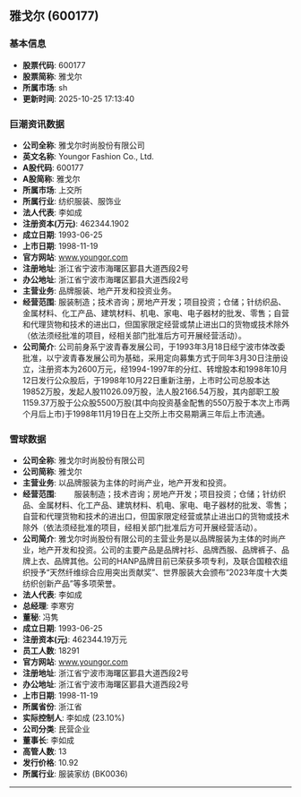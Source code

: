 ## 雅戈尔 (600177)

### 基本信息

- **股票代码**: 600177
- **股票简称**: 雅戈尔
- **所属市场**: sh
- **更新时间**: 2025-10-25 17:13:40

### 巨潮资讯数据

- **公司全称**: 雅戈尔时尚股份有限公司
- **英文名称**: Youngor Fashion Co., Ltd.
- **A股代码**: 600177
- **A股简称**: 雅戈尔
- **所属市场**: 上交所
- **所属行业**: 纺织服装、服饰业
- **法人代表**: 李如成
- **注册资本(万元)**: 462344.1902
- **成立日期**: 1993-06-25
- **上市日期**: 1998-11-19
- **官方网站**: www.youngor.com
- **注册地址**: 浙江省宁波市海曙区鄞县大道西段2号
- **办公地址**: 浙江省宁波市海曙区鄞县大道西段2号
- **主营业务**: 品牌服装、地产开发和投资业务。
- **经营范围**: 服装制造；技术咨询；房地产开发；项目投资；仓储；针纺织品、金属材料、化工产品、建筑材料、机电、家电、电子器材的批发、零售；自营和代理货物和技术的进出口，但国家限定经营或禁止进出口的货物或技术除外（依法须经批准的项目，经相关部门批准后方可开展经营活动）。
- **公司简介**: 公司前身系宁波青春发展公司，于1993年3月18日经宁波市体改委批准，以宁波青春发展公司为基础，采用定向募集方式于同年3月30日注册设立，注册资本为2600万元，经1994-1997年的分红、转增股本和1998年10月12日发行公众股后，于1998年10月22日重新注册，上市时公司总股本达19852万股，发起人股11026.09万股，法人股2166.54万股，其内部职工股1159.37万股于公众股5500万股(其中向投资基金配售的550万股于本次上市两个月后上市)于1998年11月19日在上交所上市交易期满三年后上市流通。

### 雪球数据

- **公司全称**: 雅戈尔时尚股份有限公司
- **公司简称**: 雅戈尔
- **主营业务**: 以品牌服装为主体的时尚产业，地产开发和投资。
- **经营范围**: 　　服装制造；技术咨询；房地产开发；项目投资；仓储；针纺织品、金属材料、化工产品、建筑材料、机电、家电、电子器材的批发、零售；自营和代理货物和技术的进出口，但国家限定经营或禁止进出口的货物或技术除外（依法须经批准的项目，经相关部门批准后方可开展经营活动）。
- **公司简介**: 雅戈尔时尚股份有限公司的主营业务是以品牌服装为主体的时尚产业，地产开发和投资。公司的主要产品是品牌衬衫、品牌西服、品牌裤子、品牌上衣、品牌其他。公司的HANP品牌目前已荣获多项专利，及联合国粮农组织授予“天然纤维综合应用突出贡献奖”、世界服装大会颁布“2023年度十大类纺织创新产品”等多项荣誉。
- **法人代表**: 李如成
- **总经理**: 李寒穷
- **董秘**: 冯隽
- **成立日期**: 1993-06-25
- **注册资本(元)**: 462344.19万元
- **员工人数**: 18291
- **官方网站**: www.youngor.com
- **注册地址**: 浙江省宁波市海曙区鄞县大道西段2号
- **办公地址**: 浙江省宁波市海曙区鄞县大道西段2号
- **上市日期**: 1998-11-19
- **所属省份**: 浙江省
- **实际控制人**: 李如成 (23.10%)
- **公司分类**: 民营企业
- **董事长**: 李如成
- **高管人数**: 13
- **发行价格**: 10.92
- **所属行业**: 服装家纺 (BK0036)

---
